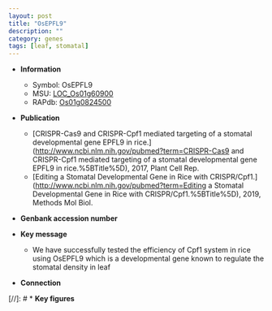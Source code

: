 ```yaml
---
layout: post
title: "OsEPFL9"
description: ""
category: genes
tags: [leaf, stomatal]
---
```


* **Information**  
    + Symbol: OsEPFL9  
    + MSU: [LOC_Os01g60900](http://rice.plantbiology.msu.edu/cgi-bin/ORF_infopage.cgi?orf=LOC_Os01g60900)  
    + RAPdb: [Os01g0824500](http://rapdb.dna.affrc.go.jp/viewer/gbrowse_details/irgsp1?name=Os01g0824500)  

* **Publication**  
    + [CRISPR-Cas9 and CRISPR-Cpf1 mediated targeting of a stomatal developmental gene EPFL9 in rice.](http://www.ncbi.nlm.nih.gov/pubmed?term=CRISPR-Cas9 and CRISPR-Cpf1 mediated targeting of a stomatal developmental gene EPFL9 in rice.%5BTitle%5D), 2017, Plant Cell Rep.
    + [Editing a Stomatal Developmental Gene in Rice with CRISPR/Cpf1.](http://www.ncbi.nlm.nih.gov/pubmed?term=Editing a Stomatal Developmental Gene in Rice with CRISPR/Cpf1.%5BTitle%5D), 2019, Methods Mol Biol.

* **Genbank accession number**  

* **Key message**  
    + We have successfully tested the efficiency of Cpf1 system in rice using OsEPFL9 which is a developmental gene known to regulate the stomatal density in leaf

* **Connection**  

[//]: # * **Key figures**  


